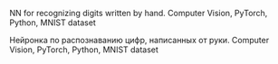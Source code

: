 NN for recognizing digits written by hand. Computer Vision, PyTorch, Python, MNIST dataset

Нейронка по распознаванию цифр, написанных от руки. Computer Vision, PyTorch, Python, MNIST dataset
